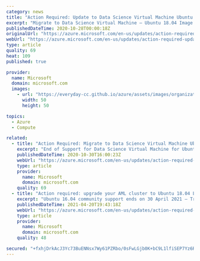 ```yaml
---
category: news
title: "Action Required: Update to Data Science Virtual Machine Ubuntu 18.04  "
excerpt: "Migrate to Data Science Virtual Machine – Ubuntu 18.04 Image."
publishedDateTime: 2020-10-28T00:00:18Z
originalUrl: "https://azure.microsoft.com/en-us/updates/action-required-update-to-data-science-virtual-machine-ubuntu-1804/"
webUrl: "https://azure.microsoft.com/en-us/updates/action-required-update-to-data-science-virtual-machine-ubuntu-1804/"
type: article
quality: 69
heat: 109
published: true

provider:
  name: Microsoft
  domain: microsoft.com
  images:
    - url: "https://everyday-cc.github.io/azure/assets/images/organizations/microsoft.com-50x50.jpg"
      width: 50
      height: 50

topics:
  - Azure
  - Compute

related:
  - title: "Action Required: Migrate to Data Science Virtual Machine Ubuntu 18.04"
    excerpt: "End of Support for Data Science Virtual Machine for Ubuntu 16.04 on 1 April 2021."
    publishedDateTime: 2020-10-30T16:00:23Z
    webUrl: "https://azure.microsoft.com/en-us/updates/action-required-migrate-to-data-science-virtual-machine-ubuntu-1804/"
    type: article
    provider:
      name: Microsoft
      domain: microsoft.com
    quality: 69
  - title: "Action required: upgrade your AML cluster to Ubuntu 18.04 LTS by 30 April 2021"
    excerpt: "Ubuntu 16.04 community support ends on 30 April 2021 – Transition to 18.04 immediately"
    publishedDateTime: 2021-04-20T19:43:18Z
    webUrl: "https://azure.microsoft.com/en-us/updates/action-required-upgrade-your-aml-cluster-to-ubuntu-1804-lts-by-30-april-2021/"
    type: article
    provider:
      name: Microsoft
      domain: microsoft.com
    quality: 48

secured: "+fxhjDrkAcJ3Yc73BuENNsx7Wy61PZRbo/0sFwLGjb0K+bC9L1lfiSEP7Yz6R+/MGCf6cw0CHh4UQT1Au+ZSrbh4fNQffGKZCEnJRhHQEK61aO9PjZjHtWe3oPh7qMqY2qIDp2o7Gm2k3ixUjf410Jz3jQfNFetxeEacv80nlHIzDyM6U1jYN2jr8SXDummW2VoXEjvo7m7T4ZhElh2llSomK2mwYvZo1glnL6EwfbdBnBo/cPsWbEl0xOMRWTeuGtW3Jz8zkmcPPrhQHa8ozN/l3legp3OlWciAPlCssDK9lK5N77JZ6t/TF3rxJ6GMSIsHCkB09nB2SCQizdRAEHy4/bIwjuWG3htaVfSI/yU=;VmYSj3dWEXKHYTVpJ7pW2w=="
---
```


